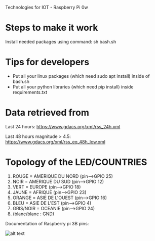 Technologies for IOT - Raspberry Pi 0w


# Steps to make it work

Install needed packages using command:
sh bash.sh

# Tips for developers

- Put all your linux packages (which need sudo apt install) inside of bash.sh
- Put all your python libraries (which need pip install) inside requirements.txt


# Data retrieved from
Last 24 hours: https://www.gdacs.org/xml/rss_24h.xml

Last 48 hours magnitude > 4.5: https://www.gdacs.org/xml/rss_eq_48h_low.xml


# Topology of the LED/COUNTRIES

1. ROUGE = AMERIQUE DU NORD (pin-->GPIO 25)
2. NOIR = AMERIQUE DU SUD (pin-->GPIO 12)
3. VERT = EUROPE (pin-->GPIO 18)
4. JAUNE = AFRIQUE (pin-->GPIO 23)
5. ORANGE = ASIE DE L'OUEST (pin-->GPIO 16)
6. BLEU = ASIE DE L'EST (pin-->GPIO 4)
7. GRIS/NOIR = OCEANIE (pin-->GPIO 24)
8. (blanc/blanc : GND)

Documentation of Raspberry pi 3B pins: 

![alt text](https://i.stack.imgur.com/gaU6t.png)
